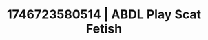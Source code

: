 ---
categories:
- Fantasy surrender
- Alt aesthetic girls
- Passionate kisses
- Flushed cheeks
- AI-generated
- Erotic friction
- ASMR
- Cosplay
image: /assets/images/1746723580514.jpg
layout: post
seo:
  description: Featured content with sensual ABDL Play, Scat Fetish. HD images available.
  keywords: ABDL Play, Scat Fetish
  og_image: /assets/images/1746723580514.jpg
  schema_type: VisualArtwork
tags:
- '#1746723580514'
- Scat Fetish
- ABDL Play
title: 1746723580514 | ABDL Play Scat Fetish
---